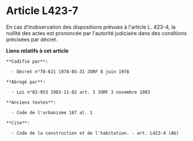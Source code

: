 # Article L423-7

En cas d'inobservation des dispositions prévues à l'article L. 423-4, la nullité des actes est prononcée par l'autorité
judiciaire dans des conditions précisées par décret.

**Liens relatifs à cet article**

	**Codifié par**:

	  - Décret n°78-621 1978-05-31 JORF 8 juin 1978

	**Abrogé par**:

	  - Loi n°83-953 1983-11-02 art. 3 JORF 3 novembre 1983

	**Anciens textes**:

	  - Code de l'urbanisme 187 al. 1

	**Cite**:

	  - Code de la construction et de l'habitation. - art. L423-4 (Ab)
